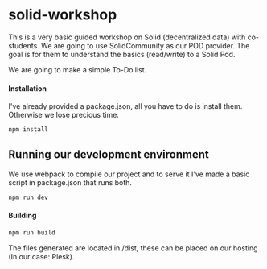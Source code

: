 # solid-workshop
This is a very basic guided workshop on Solid (decentralized data) with co-students.
We are going to use SolidCommunity as our POD provider.
The goal is for them to understand the basics (read/write) to a Solid Pod.

We are going to make a simple To-Do list.

#### Installation
I've already provided a package.json, all you have to do is install them.
Otherwise we lose precious time.

```bash
npm install
```

## Running our development environment

We use webpack to compile our project and to serve it
I've made a basic script in package.json that runs both.

```bash
npm run dev
```

#### Building

```bash
npm run build
```

The files generated are located in /dist, these can be placed on our hosting (In our case: Plesk).
